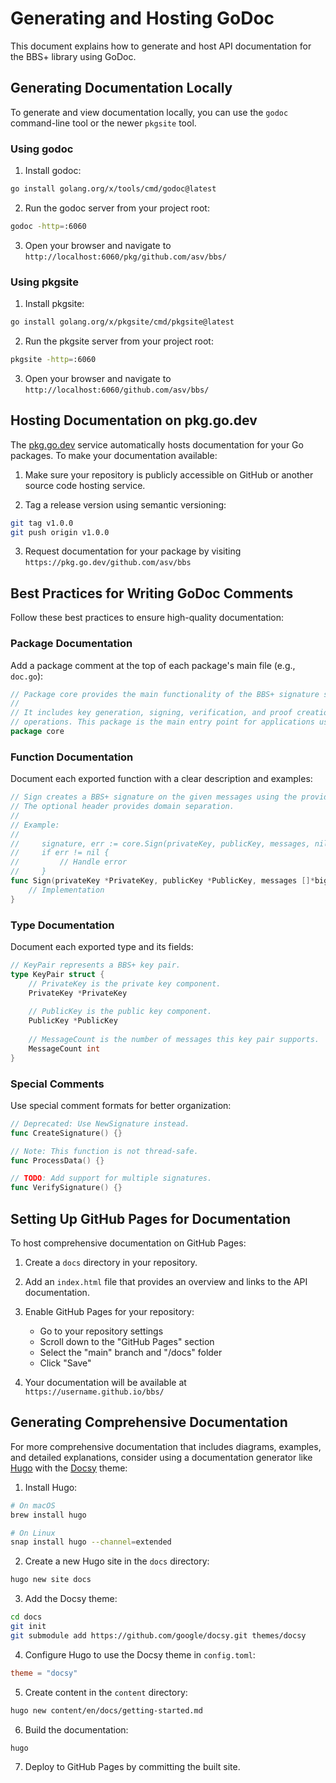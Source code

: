 # Generating and Hosting GoDoc

This document explains how to generate and host API documentation for the BBS+ library using GoDoc.

## Generating Documentation Locally

To generate and view documentation locally, you can use the `godoc` command-line tool or the newer `pkgsite` tool.

### Using godoc

1. Install godoc:

```bash
go install golang.org/x/tools/cmd/godoc@latest
```

2. Run the godoc server from your project root:

```bash
godoc -http=:6060
```

3. Open your browser and navigate to `http://localhost:6060/pkg/github.com/asv/bbs/`

### Using pkgsite

1. Install pkgsite:

```bash
go install golang.org/x/pkgsite/cmd/pkgsite@latest
```

2. Run the pkgsite server from your project root:

```bash
pkgsite -http=:6060
```

3. Open your browser and navigate to `http://localhost:6060/github.com/asv/bbs/`

## Hosting Documentation on pkg.go.dev

The [pkg.go.dev](https://pkg.go.dev/) service automatically hosts documentation for your Go packages. To make your documentation available:

1. Make sure your repository is publicly accessible on GitHub or another source code hosting service.

2. Tag a release version using semantic versioning:

```bash
git tag v1.0.0
git push origin v1.0.0
```

3. Request documentation for your package by visiting `https://pkg.go.dev/github.com/asv/bbs`

## Best Practices for Writing GoDoc Comments

Follow these best practices to ensure high-quality documentation:

### Package Documentation

Add a package comment at the top of each package's main file (e.g., `doc.go`):

```go
// Package core provides the main functionality of the BBS+ signature scheme.
//
// It includes key generation, signing, verification, and proof creation/verification
// operations. This package is the main entry point for applications using the BBS+ library.
package core
```

### Function Documentation

Document each exported function with a clear description and examples:

```go
// Sign creates a BBS+ signature on the given messages using the provided key pair.
// The optional header provides domain separation.
//
// Example:
//
//     signature, err := core.Sign(privateKey, publicKey, messages, nil)
//     if err != nil {
//         // Handle error
//     }
func Sign(privateKey *PrivateKey, publicKey *PublicKey, messages []*big.Int, header []byte) (*Signature, error) {
    // Implementation
}
```

### Type Documentation

Document each exported type and its fields:

```go
// KeyPair represents a BBS+ key pair.
type KeyPair struct {
    // PrivateKey is the private key component.
    PrivateKey *PrivateKey
    
    // PublicKey is the public key component.
    PublicKey *PublicKey
    
    // MessageCount is the number of messages this key pair supports.
    MessageCount int
}
```

### Special Comments

Use special comment formats for better organization:

```go
// Deprecated: Use NewSignature instead.
func CreateSignature() {}

// Note: This function is not thread-safe.
func ProcessData() {}

// TODO: Add support for multiple signatures.
func VerifySignature() {}
```

## Setting Up GitHub Pages for Documentation

To host comprehensive documentation on GitHub Pages:

1. Create a `docs` directory in your repository.

2. Add an `index.html` file that provides an overview and links to the API documentation.

3. Enable GitHub Pages for your repository:
   - Go to your repository settings
   - Scroll down to the "GitHub Pages" section
   - Select the "main" branch and "/docs" folder
   - Click "Save"

4. Your documentation will be available at `https://username.github.io/bbs/`

## Generating Comprehensive Documentation

For more comprehensive documentation that includes diagrams, examples, and detailed explanations, consider using a documentation generator like [Hugo](https://gohugo.io/) with the [Docsy](https://www.docsy.dev/) theme:

1. Install Hugo:

```bash
# On macOS
brew install hugo

# On Linux
snap install hugo --channel=extended
```

2. Create a new Hugo site in the `docs` directory:

```bash
hugo new site docs
```

3. Add the Docsy theme:

```bash
cd docs
git init
git submodule add https://github.com/google/docsy.git themes/docsy
```

4. Configure Hugo to use the Docsy theme in `config.toml`:

```toml
theme = "docsy"
```

5. Create content in the `content` directory:

```bash
hugo new content/en/docs/getting-started.md
```

6. Build the documentation:

```bash
hugo
```

7. Deploy to GitHub Pages by committing the built site.